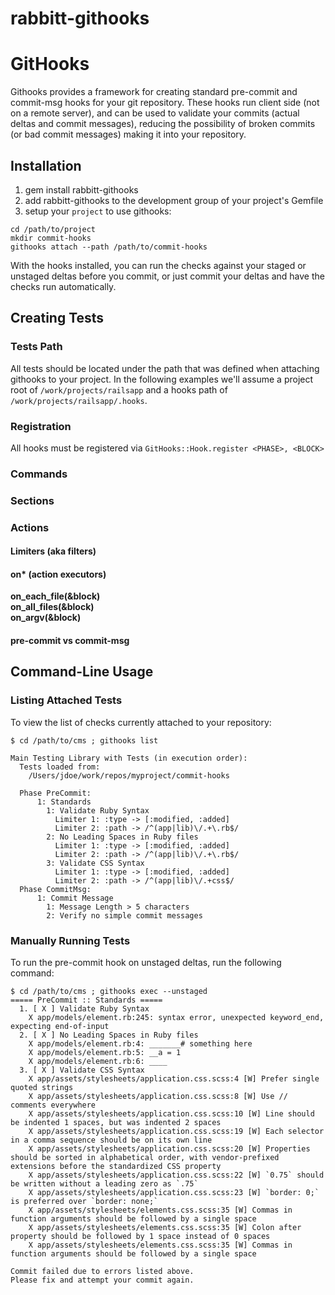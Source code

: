 rabbitt-githooks
================

# GitHooks

Githooks provides a framework for creating standard pre-commit and commit-msg hooks for your git repository. These hooks run
client side (not on a remote server), and can be used to validate your commits (actual deltas and commit messages), reducing
the possibility of broken commits (or bad commit messages) making it into your repository.

## Installation

1. gem install rabbitt-githooks
2. add rabbitt-githooks to the development group of your project's Gemfile
2. setup your `project` to use githooks:

```
cd /path/to/project
mkdir commit-hooks
githooks attach --path /path/to/commit-hooks
```

With the hooks installed, you can run the checks against your staged or unstaged deltas before you commit, or just commit
your deltas and have the checks run automatically.

## Creating Tests

### Tests Path

All tests should be located under the path that was defined when attaching githooks to your project. In the following
examples we'll assume a project root of `/work/projects/railsapp` and a hooks path of `/work/projects/railsapp/.hooks`.

### Registration

All hooks must be registered via ```GitHooks::Hook.register <PHASE>, <BLOCK>```

### Commands
### Sections
### Actions
#### Limiters (aka filters)
#### on* (action executors)

<dl>
  <dt><strong>on_each_file(&block)</strong></dt>
  <dd></dd>
  <dt><strong>on_all_files(&block)</strong></dt>
  <dd></dd>
  <dt><strong>on_argv(&block)</strong></dt>
  <dd></dd>
</dl>

#### pre-commit vs commit-msg

## Command-Line Usage

### Listing Attached Tests
To view the list of checks currently attached to your repository:

```
$ cd /path/to/cms ; githooks list

Main Testing Library with Tests (in execution order):
  Tests loaded from:
    /Users/jdoe/work/repos/myproject/commit-hooks

  Phase PreCommit:
      1: Standards
        1: Validate Ruby Syntax
          Limiter 1: :type -> [:modified, :added]
          Limiter 2: :path -> /^(app|lib)\/.+\.rb$/
        2: No Leading Spaces in Ruby files
          Limiter 1: :type -> [:modified, :added]
          Limiter 2: :path -> /^(app|lib)\/.+\.rb$/
        3: Validate CSS Syntax
          Limiter 1: :type -> [:modified, :added]
          Limiter 2: :path -> /^(app|lib)\/.+css$/
  Phase CommitMsg:
      1: Commit Message
        1: Message Length > 5 characters
        2: Verify no simple commit messages
```

### Manually Running Tests

To run the pre-commit hook on unstaged deltas, run the following command:

```
$ cd /path/to/cms ; githooks exec --unstaged
===== PreCommit :: Standards =====
  1. [ X ] Validate Ruby Syntax
    X app/models/element.rb:245: syntax error, unexpected keyword_end, expecting end-of-input
  2. [ X ] No Leading Spaces in Ruby files
    X app/models/element.rb:4: _______# something here
    X app/models/element.rb:5: __a = 1
    X app/models/element.rb:6: ____
  3. [ X ] Validate CSS Syntax
    X app/assets/stylesheets/application.css.scss:4 [W] Prefer single quoted strings
    X app/assets/stylesheets/application.css.scss:8 [W] Use // comments everywhere
    X app/assets/stylesheets/application.css.scss:10 [W] Line should be indented 1 spaces, but was indented 2 spaces
    X app/assets/stylesheets/application.css.scss:19 [W] Each selector in a comma sequence should be on its own line
    X app/assets/stylesheets/application.css.scss:20 [W] Properties should be sorted in alphabetical order, with vendor-prefixed extensions before the standardized CSS property
    X app/assets/stylesheets/application.css.scss:22 [W] `0.75` should be written without a leading zero as `.75`
    X app/assets/stylesheets/application.css.scss:23 [W] `border: 0;` is preferred over `border: none;`
    X app/assets/stylesheets/elements.css.scss:35 [W] Commas in function arguments should be followed by a single space
    X app/assets/stylesheets/elements.css.scss:35 [W] Colon after property should be followed by 1 space instead of 0 spaces
    X app/assets/stylesheets/elements.css.scss:35 [W] Commas in function arguments should be followed by a single space

Commit failed due to errors listed above.
Please fix and attempt your commit again.
```

